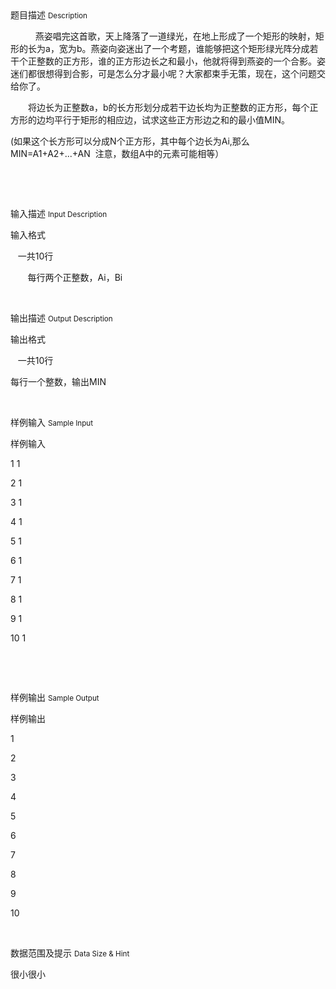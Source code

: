<div class="panel panel-default">
<div class="area-title">
<span>
题目描述
<small>Description</small>
</span></div>
<div class="panel-body">

<p><span style="">   </span><span style="">　　燕姿唱完这首歌，天上降落了一道绿光，在地上形成了一个矩形的映射，矩形的长为</span><span style="">a</span><span style="">，宽为</span><span style="">b</span><span style="">。燕姿向姿迷出了一个考题，谁能够把这个矩形绿光阵分成若干个正整数的正方形，谁的正方形边长之和最小，他就将得到燕姿的一个合影。姿迷们都很想得到合影，可是怎么分才最小呢？大家都束手无策，现在，这个问题交给你了。</span></p><p><span style="">　　将边长为正整数</span><span style="">a</span><span style="">，</span><span style="">b</span><span style="">的长方形划分成若干边长均为正整数的正方形，每个正方形的边均平行于矩形的相应边，试求这些正方形边之和的最小值</span><span style="">MIN</span><span style="">。</span></p><p><span style="">(</span><span style="">如果这个长方形可以分成</span><span style="">N</span><span style="">个正方形，其中每个边长为</span><span style="">Ai,</span><span style="">那么</span><span style="">MIN=A1+A2+...+AN  </span><span style="">注意，数组</span><span style="">A</span><span style="">中的元素可能相等）</span></p><p><br></p><p><br></p>

</div>
</div>

<div class="panel panel-default">
<div class="area-title">
<span>
输入描述
<small>Input Description</small>
</span></div>
<div class="panel-body">
<p style=""><span style="">输入格式</span></p><p style="">   <span style="">一共</span>10<span style="">行</span></p><p style="">       <span style="">每行两个正整数，</span>Ai<span style="">，</span>Bi </p><p style="">      </p>

</div>
</div>
<div  class="panel panel-default">
<div class="area-title">
<span>
输出描述
<small>Output Description</small>
</span></div>
<div class="panel-body">

<p style="white-space: normal;"><span style="font-family: 宋体;">输出格式</span></p><p style="white-space: normal;">&nbsp;&nbsp;&nbsp;<span style="font-family: 宋体;">一共</span>10<span style="font-family: 宋体;">行</span></p><p style="white-space: normal;"><span style="font-family: 宋体;">每行一个整数，输出</span>MIN</p><p><br/></p>

</div>
</div>


<div class="panel panel-default">
<div class="area-title">
<span>
样例输入
<small>Sample Input</small>
</span></div>
<div class="panel-body">
<p style=""><span style="">样例输入</span></p><p style="">1 1</p><p style="">2 1</p><p style="">3 1</p><p style="">4 1</p><p style="">5 1</p><p style="">6 1</p><p style="">7 1</p><p style="">8 1</p><p style="">9 1</p><p style="">10 1</p><p style=""> </p><p><br></p>

</div>
</div>

<div class="panel panel-default">
<div class="area-title">
<span>
样例输出
<small>Sample Output</small>
</span></div>
<div class="panel-body">
<p style=""><span style="">样例输出</span></p><p style="">1</p><p style="">2</p><p style="">3</p><p style="">4</p><p style="">5</p><p style="">6</p><p style="">7</p><p style="">8</p><p style="">9</p><p style="">10</p><p><br></p>

</div>
</div>

<div class="panel panel-default">
<div class="area-title">
<span>
数据范围及提示
<small>Data Size & Hint</small>
</span></div>
<div class="panel-body">
<p style="">很小很小</p><p style=""><br></p><p><br></p>
</div>
</div>